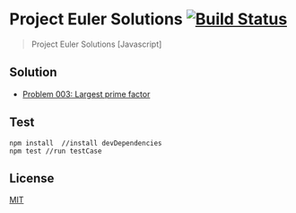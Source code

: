 # Project Euler Solutions [![Build Status][build]][build-url]
> Project Euler Solutions [Javascript]

## Solution
- [Problem 003: Largest prime factor](./solution/3.largestPrimeFactor.js)

## Test
```shell
npm install  //install devDependencies
npm test //run testCase
```

## License
[MIT](./LICENSE)

[build]: https://travis-ci.org/AungMyoKyaw/projectEulerSolutions.svg?branch=master
[build-url]: https://travis-ci.org/AungMyoKyaw/projectEulerSolutions
